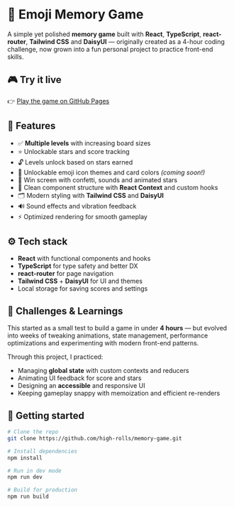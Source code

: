 # 🧩 Emoji Memory Game

A simple yet polished **memory game** built with **React**, **TypeScript**, **react-router**, **Tailwind CSS** and **DaisyUI** — originally created as a 4-hour coding challenge, now grown into a fun personal project to practice front-end skills.

## 🎮 Try it live

👉 [Play the game on GitHub Pages](https://high-rolls.github.io/memory-game/)

## 🚀 Features

- ✅ **Multiple levels** with increasing board sizes
- ⭐ Unlockable stars and score tracking
- 🔓 Levels unlock based on stars earned
- 🎨 Unlockable emoji icon themes and card colors *(coming soon!)*
- 🎉 Win screen with confetti, sounds and animated stars
- 🧩 Clean component structure with **React Context** and custom hooks
- 🗂️ Modern styling with **Tailwind CSS** and **DaisyUI**
- 🔊 Sound effects and vibration feedback
- ⚡ Optimized rendering for smooth gameplay

## ⚙️ Tech stack

- **React** with functional components and hooks
- **TypeScript** for type safety and better DX
- **react-router** for page navigation
- **Tailwind CSS** + **DaisyUI** for UI and themes
- Local storage for saving scores and settings

## 📌 Challenges & Learnings

This started as a small test to build a game in under **4 hours** — but evolved into weeks of tweaking animations, state management, performance optimizations and experimenting with modern front-end patterns.

Through this project, I practiced:
- Managing **global state** with custom contexts and reducers
- Animating UI feedback for score and stars
- Designing an **accessible** and responsive UI
- Keeping gameplay snappy with memoization and efficient re-renders

## 🚀 Getting started

```bash
# Clone the repo
git clone https://github.com/high-rolls/memory-game.git

# Install dependencies
npm install

# Run in dev mode
npm run dev

# Build for production
npm run build
